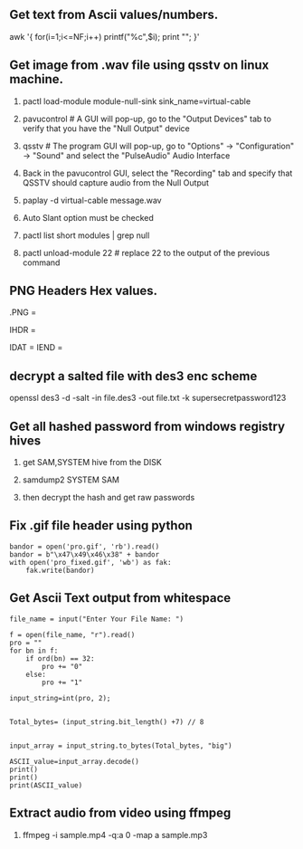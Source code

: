 ## Get text from Ascii values/numbers.

awk '{ for(i=1;i<=NF;i++) printf("%c",$i); print "";  }' 

## Get image from .wav file using qsstv on linux machine.

1. pactl load-module module-null-sink sink_name=virtual-cable

2. pavucontrol # A GUI will pop-up, go to the "Output Devices" tab to verify that you have the "Null Output" device

3. qsstv # The program GUI will pop-up, go to "Options" -> "Configuration" -> "Sound" and select the "PulseAudio" Audio Interface

4. Back in the pavucontrol GUI, select the "Recording" tab and specify that QSSTV should capture audio from the Null Output

5. paplay -d virtual-cable message.wav

6. Auto Slant option must be checked

7. pactl list short modules | grep null

8. pactl unload-module 22 # replace 22 to the output of the previous command

## PNG Headers Hex values.

.PNG = 

IHDR =

IDAT =
IEND =

## decrypt a salted file with des3 enc scheme

openssl des3 -d -salt -in file.des3 -out file.txt -k supersecretpassword123


## Get all hashed password from windows registry hives

1. get SAM,SYSTEM hive from the DISK

2. samdump2 SYSTEM SAM

3. then decrypt the hash and get raw passwords

## Fix .gif file header using python

```
bandor = open('pro.gif', 'rb').read()
bandor = b"\x47\x49\x46\x38" + bandor
with open('pro_fixed.gif', 'wb') as fak:
    fak.write(bandor)
```

## Get Ascii Text output from whitespace
```
file_name = input("Enter Your File Name: ")

f = open(file_name, "r").read()
pro = ""
for bn in f:
	if ord(bn) == 32:
		pro += "0"
	else:
		pro += "1"

input_string=int(pro, 2);
 

Total_bytes= (input_string.bit_length() +7) // 8
 

input_array = input_string.to_bytes(Total_bytes, "big")
 
ASCII_value=input_array.decode()
print()
print()
print(ASCII_value)

```

## Extract audio from video using ffmpeg

1. ffmpeg -i sample.mp4 -q:a 0 -map a sample.mp3
